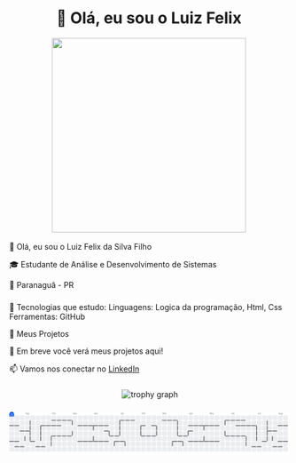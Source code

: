 <h1 align="center">👋 Olá, eu sou o Luiz Felix</h1>

<div align="center">
  <img src="https://i.pinimg.com/originals/21/11/61/21116158daaeb1459b4ec0758505e1ad.gif" height="350" width="350" />
</div>
 
  👋 Olá, eu sou o Luiz Felix da Silva Filho

  🎓 Estudante de Análise e Desenvolvimento de Sistemas
  
  📍 Paranaguâ - PR
###
🚀 Tecnologias que estudo:
Linguagens: Logica da programação, Html, Css
Ferramentas: GitHub

📌 Meus Projetos

🔹 Em breve você verá meus projetos aqui!

📫 Vamos nos conectar no [LinkedIn](www.linkedin.com/in/luiz-felix0)
###

<div align="center">
  <img src="https://streak-stats.demolab.com?user=LuizFelix93&locale=en&mode=daily&theme=dracula&hide_border=false&border_radius=5&order=3" height="80" alt=""  />
  <img src="https://github-profile-trophy.vercel.app?username=LuizFelix93&theme=dracula&column=-1&row=1&margin-w=8&margin-h=8&no-bg=false&no-frame=false&order=4" height="150" alt="trophy graph"  />
</div>

###

<picture>
  <source media="(prefers-color-scheme: dark)" srcset="https://raw.githubusercontent.com/LuizFelix93/LuizFelix93/output/pacman-contribution-graph-dark.svg">
  <source media="(prefers-color-scheme: light)" srcset="https://raw.githubusercontent.com/LuizFelix93/LuizFelix93/output/pacman-contribution-graph.svg">
  <img alt="pacman contribution graph" src="https://raw.githubusercontent.com/LuizFelix93/LuizFelix93/output/pacman-contribution-graph.svg">
</picture>

###
